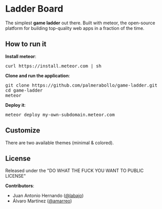 Ladder Board
============

The simplest **game ladder** out there. Built with meteor, the open-source platform for building top-quality web apps in a fraction of the time.


How to run it
-------------
**Install meteor**: 

<pre>
curl https://install.meteor.com | sh
</pre>

**Clone and run the application**:

<pre>
git clone https://github.com/palmerabollo/game-ladder.git
cd game-ladder
meteor
</pre>

**Deploy it**:

<pre>
meteor deploy my-own-subdomain.meteor.com
</pre>

Customize
---------

There are two available themes (minimal & colored).

License
-------
Released under the "DO WHAT THE FUCK YOU WANT TO PUBLIC LICENSE"

**Contributors**:

* Juan Antonio Hernando ([@labajo]) 
* Álvaro Martínez ([@amarreo]) 

[@labajo]: https://github.com/labajo
[@amarreo]: https://github.com/amarreo
